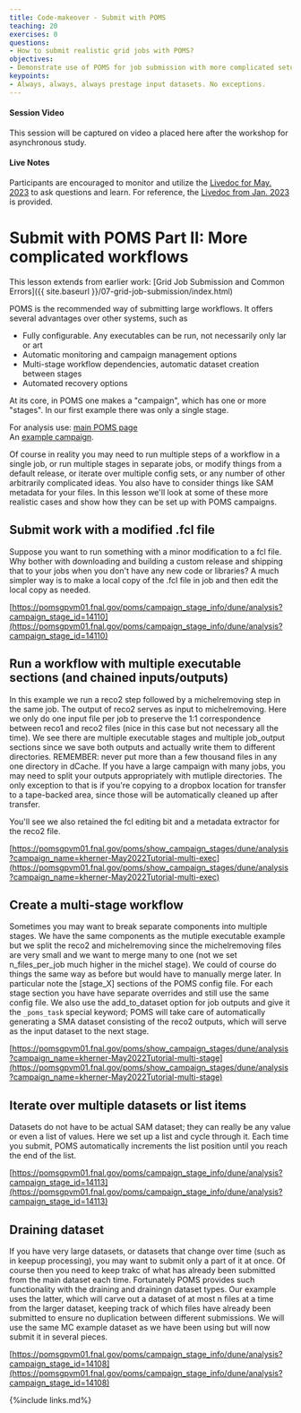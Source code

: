 ```yaml
---
title: Code-makeover - Submit with POMS
teaching: 20
exercises: 0
questions:
- How to submit realistic grid jobs with POMS?
objectives:  
- Demonstrate use of POMS for job submission with more complicated setups.
keypoints:
- Always, always, always prestage input datasets. No exceptions.
---
```


#### Session Video

This session will be captured on video a placed here after the workshop for asynchronous study.

#### Live Notes

Participants are encouraged to monitor and utilize the [Livedoc for May. 2023](https://docs.google.com/document/d/19XMQqQ0YV2AtR5OdJJkXoDkuRLWv30BnHY9C5N92uYs/edit?usp=sharing) to ask questions and learn.  For reference, the [Livedoc from Jan. 2023](https://docs.google.com/document/d/1sgRQPQn1OCMEUHAk28bTPhZoySdT5NUSDnW07aL-iQU/edit?usp=sharing) is provided.


# Submit with POMS Part II: More complicated workflows

This lesson extends from earlier work: [Grid Job Submission and Common Errors]({{ site.baseurl }}/07-grid-job-submission/index.html) 

POMS is the recommended way of submitting large workflows. It offers several advantages over other systems, such as 

* Fully configurable. Any executables can be run, not necessarily only lar or art
* Automatic monitoring and campaign management options
* Multi-stage workflow dependencies, automatic dataset creation between stages
* Automated recovery options

At its core, in POMS one makes a "campaign", which has one or more "stages". In our first example there was only a single stage.  

For analysis use: [main POMS page][poms-page-ana]  
An [example campaign](https://pomsgpvm01.fnal.gov/poms/campaign_stage_info/dune/analysis?campaign_stage_id=14101).

Of course in reality you may need to run multiple steps of a workflow in a single job, or run multiple stages in separate jobs, or modify things from a default release, or iterate over multiple config sets, or any number of other arbitrarily complicated ideas. You also have to consider things like SAM metadata for your files. In this lesson we'll look at some of these more realistic cases and show how they can be set up with POMS campaigns.


## Submit work with a modified .fcl file

Suppose you want to run something with a minor modification to a fcl file. Why bother with downloading and building a custom release and shipping that to your jobs when you don't have any new code or libraries? A much simpler way is to make a local copy of the .fcl file in job and then edit the local copy as needed.

[https://pomsgpvm01.fnal.gov/poms/campaign_stage_info/dune/analysis?campaign_stage_id=14110](https://pomsgpvm01.fnal.gov/poms/campaign_stage_info/dune/analysis?campaign_stage_id=14110)

## Run a workflow with multiple executable sections (and chained inputs/outputs)

In this example we run a reco2 step followed by a michelremoving step in the same job. The output of reco2 serves as input to michelremoving. Here we only do one input file per job to preserve the 1:1 correspondence between reco1 and reco2 files (nice in this case but not necessary all the time). We see there are multiple executable stages and multiple job_output sections since we save both outputs and actually write them to different directories. REMEMBER: never put more than a few thousand files in any one directory in dCache. If you have a large campaign with many jobs, you may need to split your outputs appropriately with mutliple directories. The only exception to that is if you're copying to a dropbox location for transfer to a tape-backed area, since those will be automatically cleaned up after transfer.

You'll see we also retained the fcl editing bit and a metadata extractor for the reco2 file.

[https://pomsgpvm01.fnal.gov/poms/show_campaign_stages/dune/analysis?campaign_name=kherner-May2022Tutorial-multi-exec](https://pomsgpvm01.fnal.gov/poms/show_campaign_stages/dune/analysis?campaign_name=kherner-May2022Tutorial-multi-exec)

## Create a multi-stage workflow

Sometimes you may want to break separate components into multiple stages. We have the same components as the mutiple executable example but we split the reco2 and michelremoving since the michelremoving files are very small and we want to merge many to one (not we set n_files_per_job much higher in the michel stage). We could of course do things the same way as before but would have to manually merge later. In particular note the [stage_X] sections of the POMS config file. For each stage section you have have separate overrides and still use the same config file. We also use the add_to_dataset option for job outputs and give it the `_poms_task` special keyword; POMS will take care of automatically generating a SMA dataset consisting of the reco2 outputs, which will serve as the input dataset to the next stage.

[https://pomsgpvm01.fnal.gov/poms/show_campaign_stages/dune/analysis?campaign_name=kherner-May2022Tutorial-multi-stage](https://pomsgpvm01.fnal.gov/poms/show_campaign_stages/dune/analysis?campaign_name=kherner-May2022Tutorial-multi-stage)

## Iterate over multiple datasets or list items

Datasets do not have to be actual SAM dataset; they can really be any value or even a list of values. Here we set up a list and cycle through it. Each time you submit, POMS automatically increments the list position until you reach the end of the list.

[https://pomsgpvm01.fnal.gov/poms/campaign_stage_info/dune/analysis?campaign_stage_id=14113](https://pomsgpvm01.fnal.gov/poms/campaign_stage_info/dune/analysis?campaign_stage_id=14113)

## Draining dataset

If you have very large datasets, or datasets that change over time (such as in keepup processing), you may want to submit only a part of it at once. Of course then you need to keep trakc of what has already been submitted from the main dataset each time. Fortunately POMS provides such functionality with the draining and drainingn dataset types. Our example uses the latter, which will carve out a dataset of at most n files at a time from the larger dataset, keeping track of which files have already been submitted to ensure no duplication between different submissions. We will use the same MC example dataset as we have been using but will now submit it in several pieces.

[https://pomsgpvm01.fnal.gov/poms/campaign_stage_info/dune/analysis?campaign_stage_id=14108](https://pomsgpvm01.fnal.gov/poms/campaign_stage_info/dune/analysis?campaign_stage_id=14108)

{%include links.md%} 

[job-autorelease]: https://cdcvs.fnal.gov/redmine/projects/fife/wiki/Job_autorelease
[dune-openscience-grid-org]: dune.opensciencegrid.org
[larsoft-openscience-grid-org]: larsoft.opensciencegrid.org
[redmine-wiki-jobsub]: https://cdcvs.fnal.gov/redmine/projects/jobsub/wiki
[redmine-wiki-using-the-client]: https://cdcvs.fnal.gov/redmine/projects/jobsub/wiki/Using_the_Client

[fifemon-dune]: https://fifemon.fnal.gov/monitor/d/000000053/experiment-batch-details?orgId=1&var-experiment=dune
[fifemon-myjobs]: https://fifemon.fnal.gov/monitor/d/000000116/user-batch-details?orgId=1&var-cluster=fifebatch&var-user=kherner
[fifemon-whyheld]: https://fifemon.fnal.gov/monitor/d/000000146/why-are-my-jobs-held?orgId=1
[kibana]: https://fifemon.fnal.gov/kibana/goto/8f432d2e4a40cbf81d3072d9c9d688a6
[poms-page-ana]: https://pomsgpvm01.fnal.gov/poms/index/dune/analysis/
[poms-user-doc]: https://cdcvs.fnal.gov/redmine/projects/prod_mgmt_db/wiki/POMS_User_Documentation
[fife-launch-ref]: https://cdcvs.fnal.gov/redmine/projects/fife_utils/wiki/Fife_launch_Reference 
[poms-campaign-stage-info]: https://pomsgpvm01.fnal.gov/poms/campaign_stage_info/dune/analysis?campaign_stage_id=9023
[project-py-guide]: https://cdcvs.fnal.gov/redmine/projects/project-py/wiki/Project-py_guide
[DUNE_computing_tutorial_advanced_topics_20210129]: https://indico.fnal.gov/event/20144/contributions/55932/attachments/34945/42690/DUNE_computing_tutorial_advanced_topics_and_best_practices_20200129.pdf


